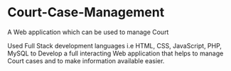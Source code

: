 # Court-Case-Management
A Web application which can be used to manage Court 

Used Full Stack development languages i.e HTML, CSS, JavaScript, PHP, MySQL to Develop a full interacting Web application that helps to manage Court cases and to make information available easier.
